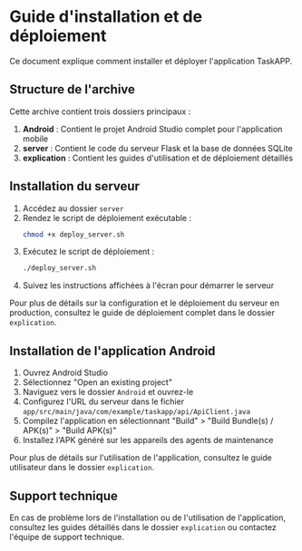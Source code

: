 # Guide d'installation et de déploiement

Ce document explique comment installer et déployer l'application TaskAPP.

## Structure de l'archive

Cette archive contient trois dossiers principaux :

1. **Android** : Contient le projet Android Studio complet pour l'application mobile
2. **server** : Contient le code du serveur Flask et la base de données SQLite
3. **explication** : Contient les guides d'utilisation et de déploiement détaillés

## Installation du serveur

1. Accédez au dossier `server`
2. Rendez le script de déploiement exécutable :
   ```bash
   chmod +x deploy_server.sh
   ```
3. Exécutez le script de déploiement :
   ```bash
   ./deploy_server.sh
   ```
4. Suivez les instructions affichées à l'écran pour démarrer le serveur

Pour plus de détails sur la configuration et le déploiement du serveur en production, consultez le guide de déploiement complet dans le dossier `explication`.

## Installation de l'application Android

1. Ouvrez Android Studio
2. Sélectionnez "Open an existing project"
3. Naviguez vers le dossier `Android` et ouvrez-le
4. Configurez l'URL du serveur dans le fichier `app/src/main/java/com/example/taskapp/api/ApiClient.java`
5. Compilez l'application en sélectionnant "Build" > "Build Bundle(s) / APK(s)" > "Build APK(s)"
6. Installez l'APK généré sur les appareils des agents de maintenance

Pour plus de détails sur l'utilisation de l'application, consultez le guide utilisateur dans le dossier `explication`.

## Support technique

En cas de problème lors de l'installation ou de l'utilisation de l'application, consultez les guides détaillés dans le dossier `explication` ou contactez l'équipe de support technique.
